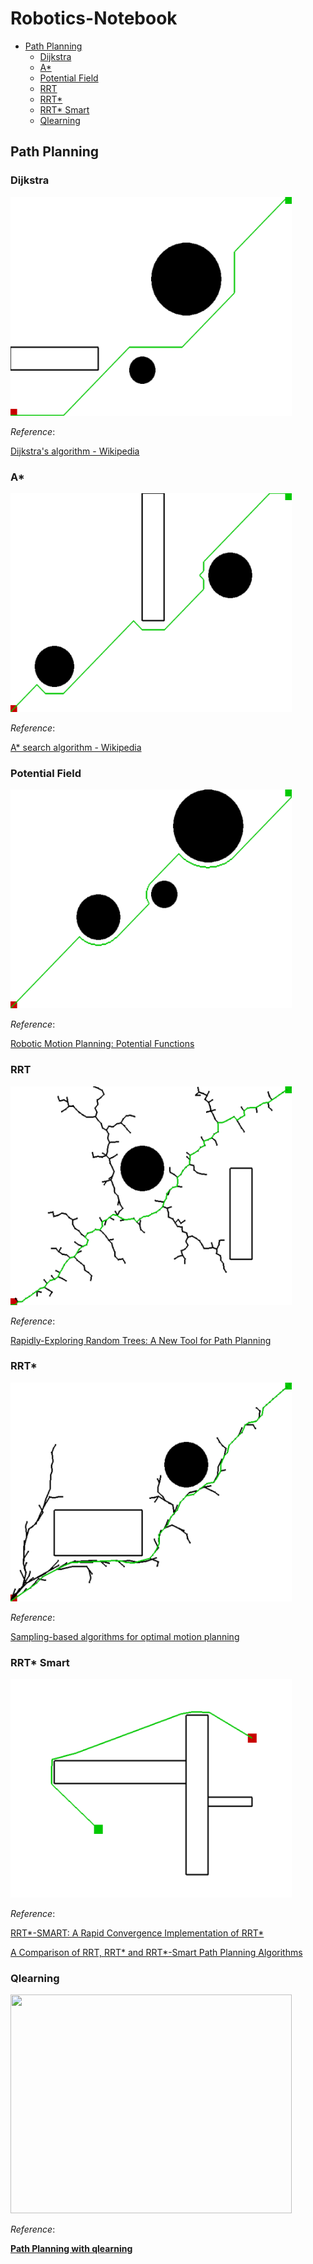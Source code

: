 # Robotics-Notebook

- [Path Planning](#Path-Planning)
  - [Dijkstra](#Dijkstra)
  - [A*](#AStar)
  - [Potential Field](#Potential-Field)
  - [RRT](#RRT)
  - [RRT*](#RRTStar)
  - [RRT* Smart](#RRTStarSmart)
  - [Qlearning](#Qlearning)

## Path Planning

### Dijkstra

<img src="PathPlanning/Dijkstra/Dijkstra.png" width="450" height="350">

*Reference*:

[Dijkstra's algorithm - Wikipedia](https://en.wikipedia.org/wiki/Dijkstra%27s_algorithm)

### A* <a name="AStar"></a>

<img src="PathPlanning/AStar/AStar.png" width="450" height="350">

*Reference*:

[A* search algorithm - Wikipedia](https://en.wikipedia.org/wiki/A*_search_algorithm)

### Potential Field

<img src="PathPlanning/PotentialField/PotentialField.png" width="450" height="350">

*Reference*:

[Robotic Motion Planning: Potential Functions](https://www.cs.cmu.edu/~motionplanning/lecture/Chap4-Potential-Field_howie.pdf)

### RRT
<img src="PathPlanning/RRT/RRT.png" width="450" height="350">

*Reference*:

[Rapidly-Exploring Random Trees: A New Tool for Path Planning](http://citeseerx.ist.psu.edu/viewdoc/summary?doi=10.1.1.35.1853)

### RRT* <a name="RRTStar"></a>
<img src="PathPlanning/RRTStar/RRTStar.png" width="450" height="350">

*Reference*:

[Sampling-based algorithms for optimal motion planning](https://journals.sagepub.com/doi/abs/10.1177/0278364911406761)

### RRT* Smart <a name="RRTStarSmart"></a>

<img src="PathPlanning/RRTStarSmart/RRTStarSmart.png" width="450" height="350">

*Reference*:

[RRT*-SMART: A Rapid Convergence Implementation of RRT*](https://journals.sagepub.com/doi/pdf/10.5772/56718)

[A Comparison of RRT, RRT* and RRT*-Smart Path Planning Algorithms](http://paper.ijcsns.org/07_book/201610/20161004.pdf)

### Qlearning

<img src="PathPlanning/Qlearning/qlearning.gif" width="450" height="350">

*Reference*:

[**Path Planning with qlearning**](<https://github.com/0aqz0/path-planning-with-qlearning>)

